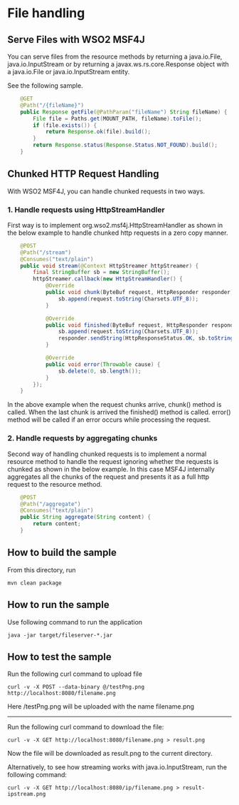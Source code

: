 # File handling


## Serve Files with WSO2 MSF4J

You can serve files from the resource methods by returning a java.io.File, 
 java.io.InputStream or by returning a javax.ws.rs.core.Response object with a java.io.File or 
java.io.InputStream entity.

See the following sample.

```java
    @GET
    @Path("/{fileName}")
    public Response getFile(@PathParam("fileName") String fileName) {
        File file = Paths.get(MOUNT_PATH, fileName).toFile();
        if (file.exists()) {
            return Response.ok(file).build();
        }
        return Response.status(Response.Status.NOT_FOUND).build();
    }
```

## Chunked HTTP Request Handling


With WSO2 MSF4J, you can handle chunked requests in two ways.

### 1. Handle requests using HttpStreamHandler

First way is to implement org.wso2.msf4j.HttpStreamHandler as shown in the below example to handle chunked http 
requests in a zero copy manner.

```java
    @POST
    @Path("/stream")
    @Consumes("text/plain")
    public void stream(@Context HttpStreamer httpStreamer) {
        final StringBuffer sb = new StringBuffer();
        httpStreamer.callback(new HttpStreamHandler() {
            @Override
            public void chunk(ByteBuf request, HttpResponder responder) {
                sb.append(request.toString(Charsets.UTF_8));
            }

            @Override
            public void finished(ByteBuf request, HttpResponder responder) {
                sb.append(request.toString(Charsets.UTF_8));
                responder.sendString(HttpResponseStatus.OK, sb.toString());
            }

            @Override
            public void error(Throwable cause) {
                sb.delete(0, sb.length());
            }
        });
    }
```

In the above example when the request chunks arrive, chunk() method is called. When the last chunk is arrived the 
finished() method is called. error() method will be called if an error occurs while processing the request.


### 2. Handle requests by aggregating chunks 
Second way of handling chunked requests is to implement a normal resource method to handle the request ignoring 
whether the requests is chunked as shown in the below example. In this case MSF4J internally 
aggregates all the chunks of the request and presents it as a full http request to the resource method.

```java
    @POST
    @Path("/aggregate")
    @Consumes("text/plain")
    public String aggregate(String content) {
        return content;
    }
```


## How to build the sample

From this directory, run

```
mvn clean package
```

## How to run the sample

Use following command to run the application
```
java -jar target/fileserver-*.jar
```

## How to test the sample

Run the following curl command to upload file
```
curl -v -X POST --data-binary @/testPng.png http://localhost:8080/filename.png
```
Here /testPng.png will be uploaded with the name filename.png

---

Run the following curl command to download the file:

```
curl -v -X GET http://localhost:8080/filename.png > result.png
```

Now the file will be downloaded as result.png to the current directory.

Alternatively, to see how streaming works with java.io.InputStream, run the following command:

```
curl -v -X GET http://localhost:8080/ip/filename.png > result-ipstream.png
```
